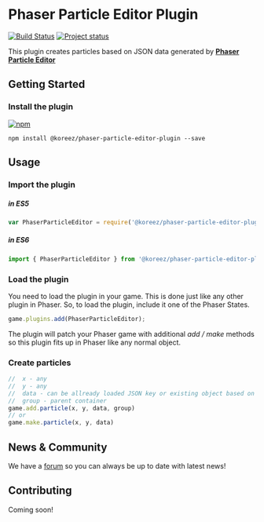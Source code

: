 
Phaser Particle Editor Plugin
================
 [![Build Status](https://travis-ci.org/koreezgames/phaser-particle-editor-plugin.svg?branch=master)](https://travis-ci.org/koreezgames/phaser-particle-editor-plugin) [![Project status](https://img.shields.io/badge/status-active-brightgreen.svg)](#status)

This plugin creates particles based on JSON data generated by **[Phaser Particle Editor](https://phaser-particle-editor.firebaseapp.com/)**
 
Getting Started
---------------
### Install the plugin
[![npm](https://img.shields.io/npm/dt/@koreez/phaser-particle-editor-plugin.svg)](https://www.npmjs.com/package/@koreez/phaser-particle-editor-plugin)
```shell
npm install @koreez/phaser-particle-editor-plugin --save
```
Usage
-----
### Import the plugin
##### ***in ES5***
```javascript
var PhaserParticleEditor = require('@koreez/phaser-particle-editor-plugin')
```
##### ***in ES6***
```javascript
import { PhaserParticleEditor } from '@koreez/phaser-particle-editor-plugin'
```
### Load the plugin
You need to load the plugin in your game. This is done just like any other plugin in Phaser.
So, to load the plugin, include it one of the Phaser States.
```javascript
game.plugins.add(PhaserParticleEditor);
```
The plugin will patch your Phaser game with additional *add / make* methods so this plugin fits up in Phaser like any normal object.
### Create particles
```javascript
//  x - any
//  y - any
//  data - can be allready loaded JSON key or existing object based on Particle Editor JSON data
//  group - parent container
game.add.particle(x, y, data, group)
// or
game.make.particle(x, y, data)
```

## News & Community
We have a [forum](#) so you can always be up to date with latest news!
## Contributing
Coming soon!